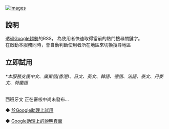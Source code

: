 [![images](https://lh3.googleusercontent.com/UreYAi8D2h2nlgsBT8ILAAuQTnYOUe5sPQfbLAu0skUL1L01BpHT7eNFe5TqASC-g5eZirjysx4=s81)](https://assistant.google.com/services/a/uid/000000fe8bfde8db)

說明
-------
透過[Google趨勢](https://trends.google.com)的RSS，
為使用者快速取得當前的熱門搜尋關鍵字。  
在啟動本服務同時，會自動判斷使用者所在地區來切換搜尋地區
  
立即試用
-------
###### *本服務支援中文、廣東話(香港)、日文、英文、韓語、德語、法語、泰文、丹麥文、荷蘭語  
西班牙文 正在審核中尚未發布...  
  
◆ [於Google助理上試用](https://assistant.google.com/services/invoke/uid/000000fe8bfde8db)
  
◆ [Google助理上的說明頁面](https://assistant.google.com/services/a/uid/000000fe8bfde8db)

